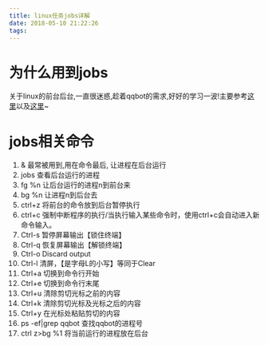 ```yaml
---
title: linux任务jobs详解
date: 2018-05-10 21:22:26
tags:
---
```

# 为什么用到jobs
关于linux的前台后台,一直很迷惑,趁着qqbot的需求,好好的学习一波!主要参考[这里](https://blog.csdn.net/q_l_s/article/details/44117969)以及[这里](https://www.ibm.com/developerworks/cn/linux/l-cn-nohup/)~
# jobs相关命令
1. & 最常被用到,用在命令最后, 让进程在后台运行
2. jobs 查看后台运行的进程
3. fg %n 让后台运行的进程n到前台来
4. bg %n 让进程n到后台去
5. ctrl+z 将前台的命令放到后台暂停执行
6. ctrl+c 强制中断程序的执行/当执行输入某些命令时，使用ctrl+c会自动进入新命令输入。
7. Ctrl-s 暂停屏幕输出【锁住终端】
8. Ctrl-q 恢复屏幕输出【解锁终端】
9. Ctrl-o Discard output
10. Ctrl-l 清屏，【是字母L的小写】等同于Clear
11. Ctrl+a 切换到命令行开始
12. Ctrl+e 切换到命令行末尾
13. Ctrl+u 清除剪切光标之前的内容
14. Ctrl+k 清除剪切光标及光标之后的内容
15. Ctrl+y 在光标处粘贴剪切的内容
16. ps -ef|grep qqbot 查找qqbot的进程号
17. ctrl z>bg %1 将当前运行的进程放在后台
